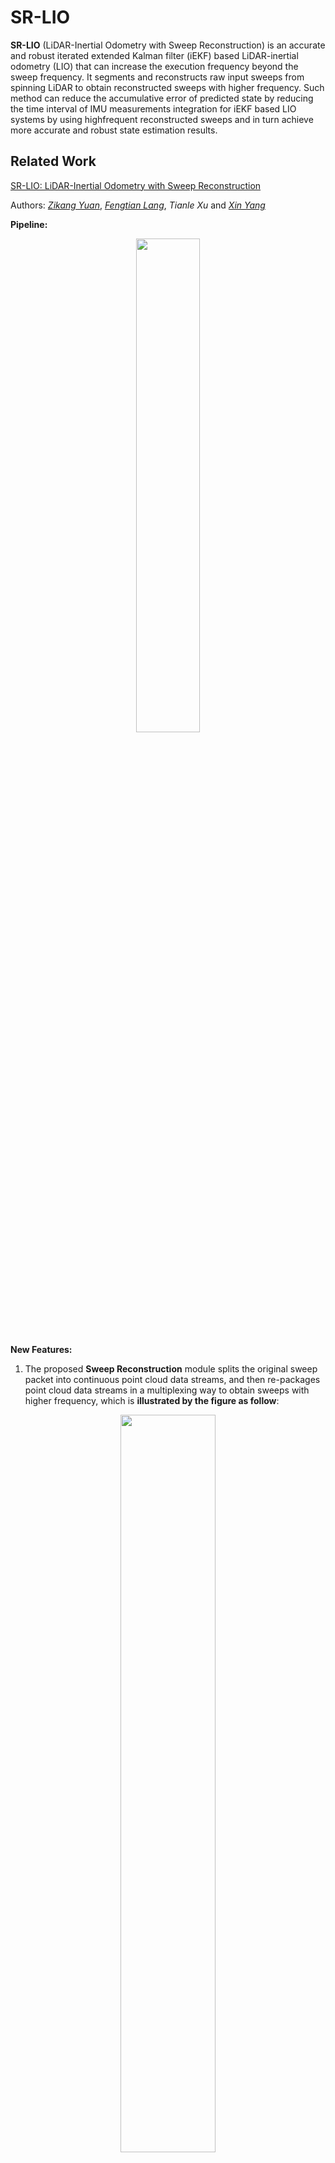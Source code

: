 # SR-LIO

**SR-LIO** (LiDAR-Inertial Odometry with Sweep Reconstruction) is an accurate and robust iterated extended Kalman filter (iEKF) based LiDAR-inertial odometry (LIO) that can increase the execution frequency beyond the sweep frequency. It segments and reconstructs raw input sweeps from spinning LiDAR to obtain reconstructed sweeps with higher frequency. Such method can reduce the accumulative error of predicted state by reducing the time interval of IMU measurements integration for iEKF based LIO systems by using highfrequent reconstructed sweeps and in turn achieve more accurate and robust state estimation results.

## Related Work

[SR-LIO: LiDAR-Inertial Odometry with Sweep Reconstruction](https://ieeexplore.ieee.org/abstract/document/10802314)

Authors: [*Zikang Yuan*](https://scholar.google.com/citations?hl=zh-CN&user=acxdM9gAAAAJ), [*Fengtian Lang*](https://scholar.google.com/citations?hl=zh-CN&user=zwgGSkEAAAAJ&view_op=list_works&gmla=ABEO0Yrl4-YPuowyntSYyCW760yxM5-IWkF8FGV4t9bs9qz1oWrqnlHmPdbt7LMcMDc04kl2puqRR4FaZvaCUONsX7MQhuAC6a--VS2pTsuwj-CyKgWp3iWDP2TS0I__Zui5da4), *Tianle Xu* and [*Xin Yang*](https://scholar.google.com/citations?user=lsz8OOYAAAAJ&hl=zh-CN)

**Pipeline:**
<div align="center">
<img src="doc/system_framework.png" width=45% />
</div>

**New Features:**
1. The proposed **Sweep Reconstruction** module splits the original sweep packet into continuous point cloud data streams, and then re-packages point cloud data streams in a multiplexing way to obtain sweeps with higher frequency, which is **illustrated by the figure as follow**:
<div align="center">
<img src="doc/sweep-reconstruction.png" width=55% />
</div>

2. **Sweep Reconstruction** can effectively reduce the accumulative error of predicted state by reducing the time interval of IMU measurements integration for iEKF based LIO systems by using highfrequent reconstructed sweeps and in turn achieve more accurate and robust state estimation results.
3. **SR-LIO** proposes **Performing distortion correction for each segment** to prevent inaccurate trajectory caused by multiple inconsistent distortion correction to a particular point.

## Installation

### 1. Requirements

> GCC >= 5.4.0
>
> Cmake >= 3.0.2
> 
> [Eigen3](http://eigen.tuxfamily.org/index.php?title=Main_Page) >= 3.2.8
>
> [PCL](https://pointclouds.org/downloads/) == 1.7 for Ubuntu 16.04, and == 1.8 for Ubuntu 18.04
>
> [Ceres](http://ceres-solver.org/installation.html) >= 1.14
>
> [ROS](http://wiki.ros.org/ROS/Installation)

##### Have Tested On:

| OS    | GCC  | Cmake | Eigen3 | PCL | Ceres |
|:-:|:-:|:-:|:-:|:-:|:-:|
| Ubuntu 16.04 | 5.4.0  | 3.16.0 | 3.2.8 | 1.7 | 1.14 |
| Ubuntu 18.04 | 7.5.0  | 3.11.2 | 3.3.4 | 1.8 | 1.14 |

### 2. Create ROS workspace

```bash
mkdir -p ~/SR-LIO/src
cd SR-LIO/src
```

### 3. Clone the directory and build

```bash
git clone https://github.com/ZikangYuan/sr_lio.git
cd ..
catkin_make
```

## Run on Public Datasets

Noted:

A. Except fot the external parameters between IMU and LiDAR, and the value of gravitational acceleration, **the parameter configurations used in different datasets are exactly the same** to demonstrate the stability and robustness of **SR-LIO**.

B. Please make sure the LiDAR point clouds have the "ring" channel information.

C. The warning message "Failed to find match for field 'time'." doesn't matter. It can be ignored.

D. **Please create a folder named "output" before running.** When **SR-LIO** is running, the estimated pose is recorded in real time in the **pose.txt** located in the **output folder**.

E. If you want to get some visualization of the split and recombine, please set the **debug_output** parameter in the launch file to 1 (true). After that, you can get some .pcd files in **"output/cloud_frame"** and **"output/cut_sweep"** folders.

F. As the groundtruth acquisition of some datasets (*UTBM* and *ULHK*) are extremely complicated, in order to facilitate evaluation, **we store the pose ground truth of the three datasets used by us as [TUM](https://vision.in.tum.de/data/datasets/rgbd-dataset) format. Please down load from [Google drive](https://drive.google.com/drive/folders/1WnvzUzP_s70p4myPf5fsP1Jtr_62PnL1)**.

###  1. Run on [*NCLT*](http://robots.engin.umich.edu/nclt/)

The time for finishing a sweep by the LiDAR of *NCLT* is not 100ms, but 130~140ms (around 7.5 Hz). Therefore, we need to package the data stream of the *NCLT* dataset as 7.5 Hz sweep packages. The **nclt_to_rosbag.py** in the **"tools"** folder can be used to package 7.5 Hz sweeps and linearly interpolated 100 Hz IMU data into a rosbag file:

```bash
python3 nclt_to_rosbag.py PATH_OF_NVLT_SEQUENCE_FOLDER PATH_OF_OUTPUT_BAG
```

Then, please go to the workspace of **SR-LIO** and type:

```bash
cd SR-LIO
source devel/setup.bash
roslaunch sr_lio lio_nclt.launch
```

Then open the terminal in the path of the bag file, and type:

```bash
rosbag play SEQUENCE_NAME.bag --clock -d 1.0
```

### 2. Run on [*UTBM*](https://epan-utbm.github.io/utbm_robocar_dataset/#Downloads)

Before evaluating on *UTBM* dataset, a dependency needs to be installed. If your OS are Ubuntu 16.04, please type:

```bash
sudo apt-get install ros-kinetic-velodyne 
```

If your OS are Ubuntu 18.04, please type:

```bash
sudo apt-get install ros-melodic-velodyne 
```

Then open the terminal in the path of **SR-LIO**, and type:

```bash
source devel/setup.bash
roslaunch sr_lio lio_utbm.launch
```

Then open the terminal in the path of the bag file, and type:

```bash
rosbag play SEQUENCE_NAME.bag --clock -d 1.0
```

### 3. Run on [*ULHK*](https://github.com/weisongwen/UrbanLoco)

For sequence *HK-Data-2019-01-17* and *HK-Data-2019-03-17*, the imu data does not include the gravity acceleration component, and the topic of LiDAR point cloud data is */velodyne_points_0*. For other sequences of *ULHK* used by us, the imu data includes the gravity acceleration component, and the topic of LiDAR point cloud data is */velodyne_points*. Therefore, we provide two launch files for the *ULHK* dataset.

If you test **SR-LIO** on *HK-Data-2019-01-17* or *HK-Data-2019-03-17*, please type:

```bash
source devel/setup.bash
roslaunch sr_lio lio_ulhk1.launch
```

If you test **SR-LIO** on *HK-Data-2019-03-16-1*, *HK-Data-2019-04-26-1* or *HK-Data-2019-04-26-2*, please type:

```bash
sourcr devel/setup.bash
roslaunch sr_lio lio_ulhk2.launch
```

Then open the terminal in the path of the bag file, and type:

```bash
rosbag play SEQUENCE_NAME.bag --clock -d 1.0
```

### 4. Run on [*KAIST*](https://sites.google.com/view/complex-urban-dataset)

For point clouds, we utilize the data from both two 3D LiDARs of *KAIST*. Users can package the rosbag according to the tool [kaist2bag](https://github.com/ZikangYuan/kaist2bag). The partial test sequences of *KAIST* used by us can also be downloaded from [Google drive](https://drive.google.com/drive/folders/1upQuR9cWoawM6MuPYxSpPQPlRLK7sDWU). 

Chinese users can download the test sequences of *KAIST* form [baidu yun](https://pan.baidu.com/s/1vrat2HdTf6NBrjw_kGCZNw), while the password is **s4bw**.

Please go to the workspace of **SR-LIO** and type:

```bash
source devel/setup.bash
roslaunch sr_lio lio_kaist.launch
```

Then open the terminal in the path of the bag file, and type:

```bash
rosbag play SEQUENCE_NAME.bag --clock -d 1.0
```

## Citation

If you use our work in your research project, please consider citing:

```
@article{yuan2024sr,
  title={Sr-lio: Lidar-inertial odometry with sweep reconstruction},
  author={Yuan, Zikang and Lang, Fengtian and Xu, Tianle and Yang, Xin},
  booktitle={2024 IEEE/RSJ International Conference on Intelligent Robots and Systems (IROS)},
  pages={7862--7869},
  year={2024},
  organization={IEEE}
}
```

## Acknowledgments

Thanks for [CT-ICP](https://github.com/jedeschaud/ct_icp), [Fast-LIO](https://github.com/hku-mars/FAST_LIO), [VINs-Mono](https://github.com/HKUST-Aerial-Robotics/VINS-Mono) and [Open-VINs](https://github.com/rpng/open_vins).
